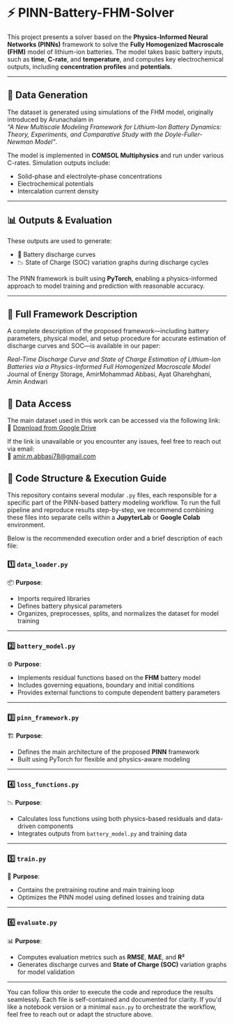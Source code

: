 # ⚡ PINN-Battery-FHM-Solver

This project presents a solver based on the **Physics-Informed Neural Networks (PINNs)** framework to solve the **Fully Homogenized Macroscale (FHM)** model of lithium-ion batteries. The model takes basic battery inputs, such as **time**, **C-rate**, and **temperature**, and computes key electrochemical outputs, including **concentration profiles** and **potentials**.

---

## 🔋 Data Generation

The dataset is generated using simulations of the FHM model, originally introduced by Arunachalam in  
_"A New Multiscale Modeling Framework for Lithium-Ion Battery Dynamics: Theory, Experiments, and Comparative Study with the Doyle-Fuller-Newman Model"_.

The model is implemented in **COMSOL Multiphysics** and run under various C-rates. Simulation outputs include:

-  Solid-phase and electrolyte-phase concentrations  
-  Electrochemical potentials  
-  Intercalation current density

---

## 📊 Outputs & Evaluation

These outputs are used to generate:

- 🔋 Battery discharge curves  
- 📉 State of Charge (SOC) variation graphs during discharge cycles

The PINN framework is built using **PyTorch**, enabling a physics-informed approach to model training and prediction with reasonable accuracy.

---

## 📄 Full Framework Description

A complete description of the proposed framework—including battery parameters, physical model, and setup procedure for accurate estimation of discharge curves and SOC—is available in our paper:

_Real-Time Discharge Curve and State of Charge Estimation of Lithium-Ion Batteries via a Physics-Informed Full Homogenized Macroscale Model_ Journal of Energy Storage, AmirMohammad Abbasi, Ayat Gharehghani, Amin Andwari

## 📂 Data Access

The main dataset used in this work can be accessed via the following link:  
🔗 [Download from Google Drive](https://drive.google.com/file/d/1UT6MDHu-fLcj3zq5KsDmT8Ih0KgCv-4w/view?usp=sharing)

If the link is unavailable or you encounter any issues, feel free to reach out via email:  
📧 amir.m.abbasi78@gmail.com

## 🧠 Code Structure & Execution Guide

This repository contains several modular `.py` files, each responsible for a specific part of the PINN-based battery modeling workflow. To run the full pipeline and reproduce results step-by-step, we recommend combining these files into separate cells within a **JupyterLab** or **Google Colab** environment.

Below is the recommended execution order and a brief description of each file:


### 1️⃣ `data_loader.py`
📦 **Purpose**:  
- Imports required libraries  
- Defines battery physical parameters  
- Organizes, preprocesses, splits, and normalizes the dataset for model training

---

### 2️⃣ `battery_model.py`
⚙️ **Purpose**:  
- Implements residual functions based on the **FHM** battery model  
- Includes governing equations, boundary and initial conditions  
- Provides external functions to compute dependent battery parameters

---

### 3️⃣ `pinn_framework.py`
🏗️ **Purpose**:  
- Defines the main architecture of the proposed **PINN** framework  
- Built using PyTorch for flexible and physics-aware modeling

---

### 4️⃣ `loss_functions.py`
📉 **Purpose**:  
- Calculates loss functions using both physics-based residuals and data-driven components  
- Integrates outputs from `battery_model.py` and training data

---

### 5️⃣ `train.py`
🎯 **Purpose**:  
- Contains the pretraining routine and main training loop  
- Optimizes the PINN model using defined losses and training data

---

### 6️⃣ `evaluate.py`
📊 **Purpose**:  
- Computes evaluation metrics such as **RMSE**, **MAE**, and **R²**  
- Generates discharge curves and **State of Charge (SOC)** variation graphs for model validation

---

You can follow this order to execute the code and reproduce the results seamlessly. Each file is self-contained and documented for clarity. If you'd like a notebook version or a minimal `main.py` to orchestrate the workflow, feel free to reach out or adapt the structure above.

